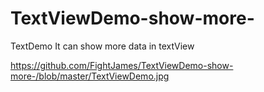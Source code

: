 # TextViewDemo-show-more-

TextDemo It can show more data in textView

https://github.com/FightJames/TextViewDemo-show-more-/blob/master/TextViewDemo.jpg
